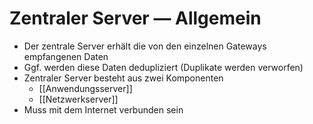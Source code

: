 # Zentraler Server — Allgemein
- Der zentrale Server erhält die von den einzelnen Gateways empfangenen Daten
- Ggf. werden diese Daten dedupliziert (Duplikate werden verworfen)
- Zentraler Server besteht aus zwei Komponenten
	- [[Anwendungsserver]]
	- [[Netzwerkserver]] 
- Muss mit dem Internet verbunden sein